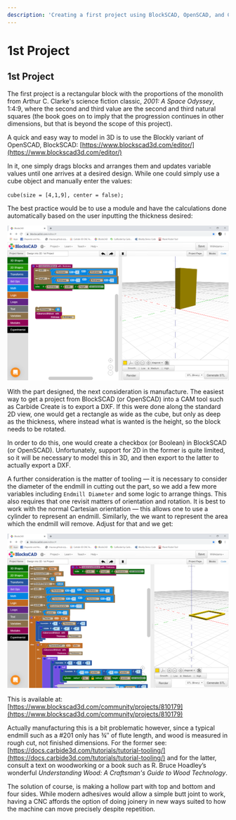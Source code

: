 ```yaml
---
description: 'Creating a first project using BlockSCAD, OpenSCAD, and Carbide Create'
---
```


# 1st Project

## 1st Project

The first project is a rectangular block with the proportions of the monolith from Arthur C. Clarke's science fiction classic, _2001: A Space Odyssey_, 1:4:9, where the second and third value are the second and third natural squares \(the book goes on to imply that the progression continues in other dimensions, but that is beyond the scope of this project\).

A quick and easy way to model in 3D is to use the Blockly variant of OpenSCAD, BlockSCAD: [https://www.blockscad3d.com/editor/](https://www.blockscad3d.com/editor/)

In it, one simply drags blocks and arranges them and updates variable values until one arrives at a desired design. While one could simply use a cube object and manually enter the values:

`cube(size = [4,1,9], center = false);`

The best practice would be to use a module and have the calculations done automatically based on the user inputting the thickness desired:

![Design into 3D: 1st Project: BlockSCAD](.gitbook/assets/blockscad.PNG)

With the part designed, the next consideration is manufacture. The easiest way to get a project from BlockSCAD \(or OpenSCAD\) into a CAM tool such as Carbide Create is to export a DXF. If this were done along the standard 2D view, one would get a rectangle as wide as the cube, but only as deep as the thickness, where instead what is wanted is the height, so the block needs to be rotated.

In order to do this, one would create a checkbox \(or Boolean\) in BlockSCAD \(or OpenSCAD\). Unfortunately, support for 2D in the former is quite limited, so it will be necessary to model this in 3D, and then export to the latter to actually export a DXF.

A further consideration is the matter of tooling ― it is necessary to consider the diameter of the endmill in cutting out the part, so we add a few more variables including `Endmill Diameter` and some logic to arrange things. This also requires that one revisit matters of orientation and rotation. It is best to work with the normal Cartesian orientation ― this allows one to use a cylinder to represent an endmill. Similarly, the we want to represent the area which the endmill will remove. Adjust for that and we get:

![Design into 3D: 1st Project: BlockSCAD: Part view](.gitbook/assets/blockscad_part.png)

This is available at: [https://www.blockscad3d.com/community/projects/810179](https://www.blockscad3d.com/community/projects/810179)

Actually manufacturing this is a bit problematic however, since a typical endmill such as a \#201 only has ¾″ of flute length, and wood is measured in rough cut, not finished dimensions. For the former see: [https://docs.carbide3d.com/tutorials/tutorial-tooling/](https://docs.carbide3d.com/tutorials/tutorial-tooling/) and for the latter, consult a text on woodworking or a book such as R. Bruce Hoadley’s wonderful _Understanding Wood: A Craftsman's Guide to Wood Technology_. 

The solution of course, is making a hollow part with top and bottom and four sides. While modern adhesives would allow a simple butt joint to work, having a CNC affords the option of doing joinery in new ways suited to how the machine can move precisely despite repetition.

